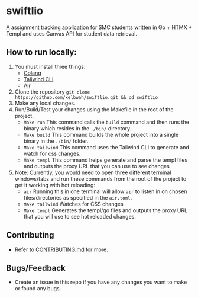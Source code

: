 # swiftlio
A assignment tracking application for SMC students written in Go + HTMX + Templ and uses Canvas API for student data retrieval.

## How to run locally: 
1. You must install three things:
    - [Golang](https://go.dev/doc/install)
    - [Taliwind CLI](https://tailwindcss.com/blog/standalone-cli)
    - [Air](https://github.com/air-verse/air)
2. Clone the repository `git clone https://github.com/kelbwah/swiftlio.git && cd swiftlio`  
3. Make any local changes.
4. Run/Build/Test your changes using the Makefile in the root of the project.
    - `Make run` This command calls the `build` command and then runs the binary which resides in the `./bin/` directory.
    - `Make build` This command builds the whole project into a single binary in the `./bin/` folder.
    - `Make tailwind` This command uses the Tailwind CLI to generate and watch for css changes.
    - `Make templ` This command helps generate and parse the templ files and outputs the proxy URL that you can use to see changes
5. Note: Currently, you would need to open three different terminal windows/tabs and run these commands from the root of the project to get it working with hot reloading:
    - `air` Running this in one terminal will allow `air` to listen in on chosen files/directories as specified in the `air.toml`.
    - `Make tailwind` Watches for CSS changes 
    - `Make templ` Generates the templ/go files and outputs the proxy URL that you will use to see hot reloaded changes.

## Contributing
- Refer to [CONTRIBUTING.md](https://github.com/kelbwah/swiftlio/CONTRIBUTING.md) for more. 

## Bugs/Feedback
- Create an issue in this repo if you have any changes you want to make or found any bugs.
